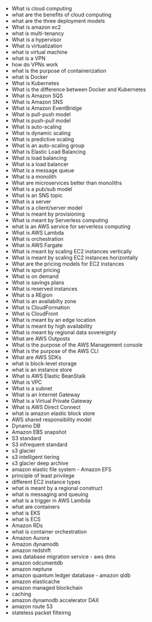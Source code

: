 * What is cloud computing
* what are the benefits of cloud computing
* what are the three deployment models
* What is amazon ec2
* what is multi-tenancy
* What is a hypervisor
* What is virtualization
* what is  virtual machine
* what is a VPN
* how do VPNs work
* what is the purpose of containerization
* what is Docker
* What is Kubernetes
* What is the difference between Docker and Kubernetes
* What is Amazon SQS
* What is Amazon SNS
* What is Amazon EventBridge
* What is pull-push model
* What is push-pull model
* What is auto-scaling
* What is dynamic scaling
* What is predictive scaling
* What is an auto-scaling group
* What is Elastic Load Balancing
* What is load balancing
* What is a load balancer
* What is a message queue
* What is a monolith
* What are microservices better than monoliths
* What is a pub/sub model
* What is an SNS topic
* What is a server
* What is a client/server model
*  What is meant by provisioning
* What is meant by Serverless computing
* what is an AWS service for serverless computing
* What is AWS Lambda
* What is orchestration
* What is AWS Fargate
* What is meant by scaling EC2 instances vertically
* What is meant by scaling EC2 instances horizontally
* What are the pricing models for EC2 instances
* What is spot pricing
* What is on demand
* What is savings plans
* What is reserved instances
* What is a REgion
* What is an availabilty zone
* What is CloudFormation
* What is CloudFront
* What is  meant by an edge location
* What is meant by high availability
* What is meant by regional data sovereignty
* What are AWS Outposts
* What is the purpose of the AWS Management console
* What is the purpose of the AWS CLI
* What are AWS SDKs
* what is block-level storage
* what is an instance store
* What is AWS Elastic BeanStalk
* What is VPC
* What is a subnet
* What is an Internet Gateway
* What is a Virtual Private Gateway
* What is AWS Direct Connect
* what is amazon elastic block store
* AWS shared responsibility model
* Dynamo DB
* Amazon EBS snapshot
* S3 standard
* S3 infrequent standard
* s3 glacier
 * s3 intelligent tiering
 * s3 glacier deep archive
 * amazon elastic file system - Amazon EFS
* principle of least privilege
* different EC2 instance types
* what is meant by a regional construct
* what is messaging and queuing
* what is a trigger in AWS Lambda
* what are containers
* what is EKS
* what is ECS
* Amazon RDs
* what is container orchestration
* Amazon Aurora
* Amazon dynamodb
* amazon redshift
* aws database migration service - aws dms
* amazon odcumentdb
* amazon neptune
* amazon quantum ledger database - amazon qldb
* amazon elasticache
* amazon managed blockchain
* caching
* amazon dynamodb accelerator DAX
* amazon route 53
* stateless packet filteirng

